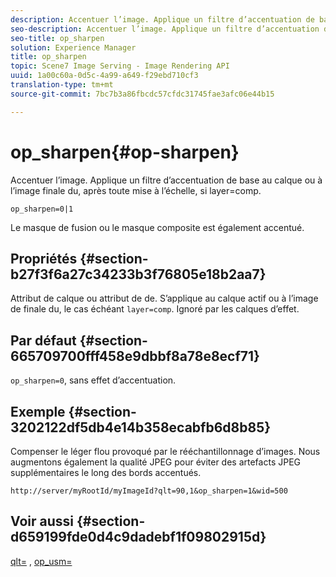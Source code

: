 ```yaml
---
description: Accentuer l’image. Applique un filtre d’accentuation de base au calque ou à l’image finale du, après toute mise à l’échelle, si layer=comp.
seo-description: Accentuer l’image. Applique un filtre d’accentuation de base au calque ou à l’image finale du, après toute mise à l’échelle, si layer=comp.
seo-title: op_sharpen
solution: Experience Manager
title: op_sharpen
topic: Scene7 Image Serving - Image Rendering API
uuid: 1a00c60a-0d5c-4a99-a649-f29ebd710cf3
translation-type: tm+mt
source-git-commit: 7bc7b3a86fbcdc57cfdc31745fae3afc06e44b15

---
```



# op_sharpen{#op-sharpen}

Accentuer l’image. Applique un filtre d’accentuation de base au calque ou à l’image finale du, après toute mise à l’échelle, si layer=comp.

`op_sharpen=0|1`

Le masque de fusion ou le masque composite est également accentué.

## Propriétés {#section-b27f3f6a27c34233b3f76805e18b2aa7}

Attribut de calque ou attribut de  de. S’applique au calque actif ou à l’image de  finale du, le cas échéant `layer=comp`. Ignoré par les calques d’effet.

## Par défaut {#section-665709700fff458e9dbbf8a78e8ecf71}

`op_sharpen=0`, sans effet d’accentuation.

## Exemple {#section-3202122df5db4e14b358ecabfb6d8b85}

Compenser le léger flou provoqué par le rééchantillonnage d’images. Nous augmentons également la qualité JPEG pour éviter des artefacts JPEG supplémentaires le long des bords accentués.

`http://server/myRootId/myImageId?qlt=90,1&op_sharpen=1&wid=500`

## Voir aussi {#section-d659199fde0d4c9dadebf1f09802915d}

[qlt=](../../../../../is-api/http-ref/image-serving-api-ref/c-http-protocol-reference/c-command-reference/r-is-http-qlt.md#reference-f69ed0758c784b0385d979820546d352) , [op_usm=](../../../../../is-api/http-ref/image-serving-api-ref/c-http-protocol-reference/c-command-reference/r-op-sharpen.md#reference-c32573230c6140f883efdaa201ea8541)
